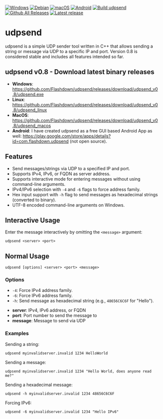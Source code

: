 [![Windows](https://custom-icon-badges.demolab.com/badge/Windows-0078D6?logo=windows11&logoColor=white)](#) [![Debian](https://img.shields.io/badge/Debian-A81D33?logo=debian&logoColor=fff)](#) [![macOS](https://img.shields.io/badge/macOS-000000?logo=apple&logoColor=F0F0F0)](#) [![Android](https://img.shields.io/badge/Android-3DDC84?logo=android&logoColor=fff)](https://play.google.com/store/apps/details?id=com.flashdown.udpsend)
[![Build udpsend](https://github.com/Flashdown/udpsend/actions/workflows/build.yml/badge.svg)](https://github.com/Flashdown/udpsend/actions/workflows/build.yml) [![Github All Releases](https://img.shields.io/github/downloads/Flashdown/udpsend/total.svg)](https://github.com/Flashdown/udpsend/releases/latest) [![Latest release](https://img.shields.io/github/v/release/Flashdown/udpsend?color=blue&label=latest%20release)](https://github.com/Flashdown/udpsend/releases/latest)

# udpsend 
udpsend is a simple UDP sender tool written in C++ that allows sending a string or message via UDP to a specific IP and port. Version 0.8 is considered stable and includes all features intended so far.

## udpsend v0.8 - Download latest binary releases

* **Windows**: https://github.com/Flashdown/udpsend/releases/download/udpsend_v0.8/udpsend.exe
* **Linux**: https://github.com/Flashdown/udpsend/releases/download/udpsend_v0.8/udpsend_linux
* **MacOS**: https://github.com/Flashdown/udpsend/releases/download/udpsend_v0.8/udpsend_macos
* **Android**: I have created udpsend as a free GUI based Android App as well: https://play.google.com/store/apps/details?id=com.flashdown.udpsend (not open source).

## Features
- Send messages/strings via UDP to a specified IP and port.
- Supports IPv4, IPv6, or FQDN as server address.
- Supports interactive mode for entering messages without using command-line arguments.
- IPv4/IPv6 selection with `-4` and `-6` flags to force address family.
- Hex input support with `-h` flag to send messages as hexadecimal strings (converted to binary).
- UTF-8 encoded command-line arguments on Windows.

## Interactive Usage
Enter the message interactively by omitting the `<message>` argument:
```console
udpsend <server> <port>
```

## Normal Usage
```console
udpsend [options] <server> <port> <message>
```
### Options
- `-4`: Force IPv4 address family.
- `-6`: Force IPv6 address family.
- `-h`: Send message as hexadecimal string (e.g., `48656C6C6F` for "Hello").

* **server**: IPv4, IPv6 address, or FQDN
* **port**: Port number to send the message to
* **message**: Message to send via UDP

### Examples
Sending a string:
```console
udpsend myinvalidserver.invalid 1234 HelloWorld
```
Sending a message:
```console
udpsend myinvalidserver.invalid 1234 "Hello World, does anyone read me?"
```
Sending a hexadecimal message:
```console
udpsend -h myinvalidserver.invalid 1234 48656C6C6F
```
Forcing IPv6:
```console
udpsend -6 myinvalidserver.invalid 1234 "Hello IPv6"
```
